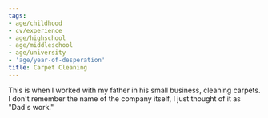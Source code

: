 ```yaml
---
tags:
- age/childhood
- cv/experience
- age/highschool
- age/middleschool
- age/university
- 'age/year-of-desperation'
title: Carpet Cleaning
---
```


This is when I worked with my father in his small business, cleaning carpets. I don't remember the name of the company itself, I just thought of it as "Dad's work."